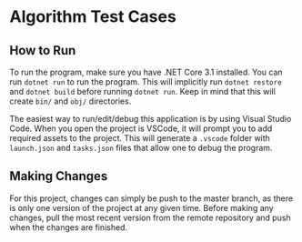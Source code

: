 # Algorithm Test Cases

## How to Run

To run the program, make sure you have .NET Core 3.1 installed. You can run `dotnet run` to run the program. This will implicitly run `dotnet restore` and `dotnet build` before running `dotnet run`. Keep in mind that this will create `bin/` and `obj/` directories. 
  
The easiest way to run/edit/debug this application is by using Visual Studio Code. When you open the project is VSCode, it will prompt you to add required assets to the project. This will generate a `.vscode` folder with `launch.json` and `tasks.json` files that allow one to debug the program. 

## Making Changes

For this project, changes can simply be push to the master branch, as there is only one version of the project at any given time. Before making any changes, pull the most recent version from the remote repository and push when the changes are finished.
